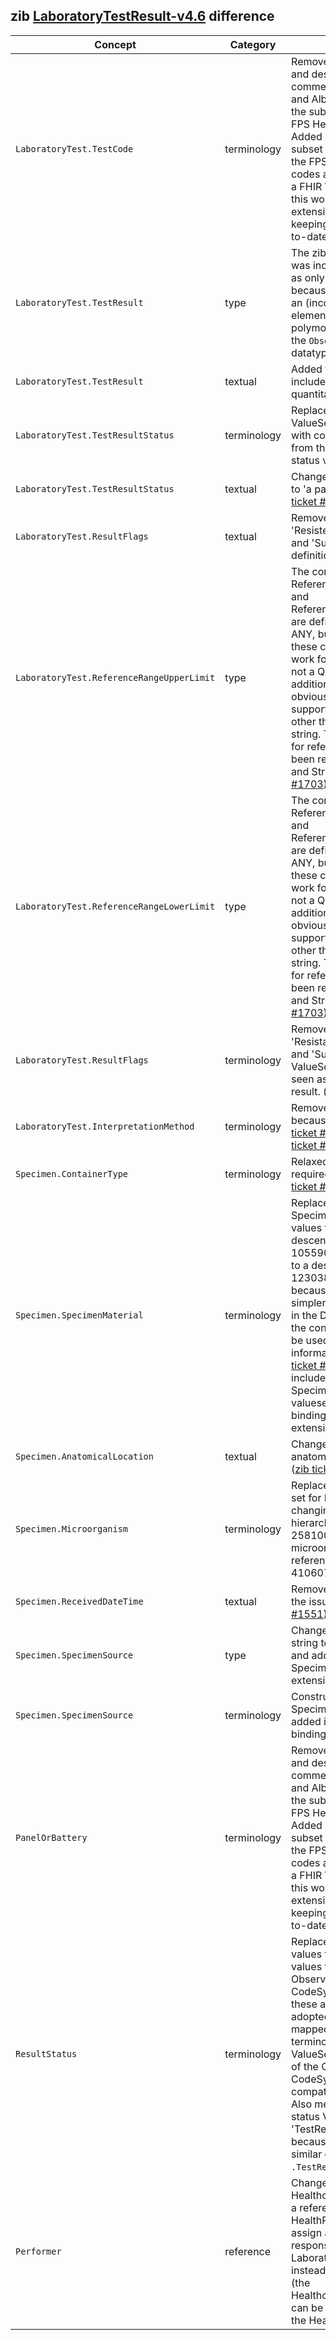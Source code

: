 ## zib [LaboratoryTestResult-v4.6](https://zibs.nl/wiki/LaboratoryTestResult-v4.6(2020EN)) difference

| Concept         | Category          | Description                             | 
|-----------------|-------------------|-----------------------------------------|
|`LaboratoryTest.TestCode` | terminology | Removed ValueSet binding and described in the comment the use of Loinc and Albert codes as per the subset defined by the FPS Health (ReTaM). Added a reference to the subset on the website of the FPS Health. The ReTaM codes are not duplicated in a FHIR ValueSet because this would require extensive maintenance in keeping the ValueSet up-to-date. |
|`LaboratoryTest.TestResult`| type | The zib datatype 'ANY' was incorrectly exported as only a 'string', likely because Forge was giving an (incorrect) warning. The element has been made polymorphic by allowing all the `Observation.Value[x]` datatype options. | 
|`LaboratoryTest.TestResult`| textual | Added textual guidance to include the unit for quantitative results. | 
|`LaboratoryTest.TestResultStatus` | terminology | Replaced the values of the ValueSet TestResultStatus with corresponding values from the Observation-status valueset from FHIR. |
|`LaboratoryTest.TestResultStatus` | textual | Changed 'an panel/cluster' to 'a panel/cluster'. ([zib ticket #1551](https://bits.nictiz.nl/browse/ZIB-1551))|
|`LaboratoryTest.ResultFlags` | textual | Removed notion of 'Resistent', 'Intermediate' and 'Susceptible' codes in definition.
|`LaboratoryTest.ReferenceRangeUpperLimit`| type | The concepts ReferenceRangeUpperLimit and ReferenceRangeLowerLimit are defined as datatype ANY, but it is unclear how these concepts should work for anything that is not a Quantity or string. In addition, there's no obvious way in FHIR to support reference values other than type Quantity or string. Therefore, support for reference ranges has been restricted to Quantity and String. ([zib ticket #1703](https://bits.nictiz.nl/browse/ZIB-1703)) | 
|`LaboratoryTest.ReferenceRangeLowerLimit`| type | The concepts ReferenceRangeUpperLimit and ReferenceRangeLowerLimit are defined as datatype ANY, but it is unclear how these concepts should work for anything that is not a Quantity or string. In addition, there's no obvious way in FHIR to support reference values other than type Quantity or string. Therefore, support for reference ranges has been restricted to Quantity and String. ([zib ticket #1703](https://bits.nictiz.nl/browse/ZIB-1703)).  | 
|`LaboratoryTest.ResultFlags` | terminology | Removed concepts 'Resistant', 'Intermediate' and 'Susceptible' from the ValueSet. These codes are seen as a quantitative result. ([zib ticket #1555](https://bits.nictiz.nl/browse/ZIB-1555))
|`LaboratoryTest.InterpretationMethod`| terminology | Removed bound ValuSet because it is invalid. ([zib ticket #1292](https://bits.nictiz.nl/browse/ZIB-1292)) and ([zib ticket #677](https://bits.nictiz.nl/browse/ZIB-677))
|`Specimen.ContainerType`| terminology | Relaxed binding from required to preferred. ([zib ticket #1552](https://bits.nictiz.nl/browse/ZIB-1552))|
|`Specimen.SpecimenMaterial`| terminology | Replaced SpecimenMaterial valueset values from a SNOMED descendent-of 105590001 (Substance) to a descendent-of 123038009 (Specimen) because this makes it simpler, it is already in use in the DCD's like this and the container element can be used when additional information is required. ([zib ticket #1554](https://bits.nictiz.nl/browse/ZIB-1554)) Also included CodeSystem-SpecimenMaterial into the valueset, and loosened the binding from required to extensible. |
|`Specimen.AnatomicalLocation`| textual | Changed anatomic to anatomical in the definition. ([zib ticket #1551](https://bits.nictiz.nl/browse/ZIB-1551))| 
|`Specimen.Microorganism` | terminology | Replaced Dutch reference set for Microorganism by changing the SNOMED hierarchy 2581000146104 (Dutch microorganism simple reference set) to 410607006 (Organism). |
|`Specimen.ReceivedDateTime`| textual | Removed sentence 'This is the issue...' ([zib ticket #1551](https://bits.nictiz.nl/browse/ZIB-1551))|
|`Specimen.SpecimenSource` | type | Changed datatype from string to CodeableConcept and added ValueSet SpecimenSource with an extensible binding. |
|`Specimen.SpecimenSource` | terminology | Constructed ValueSet SpecimenSource and added it with an extensible binding ([zib ticket #1845](https://bits.nictiz.nl/browse/ZIB-1845)). |
|`PanelOrBattery` | terminology | Removed ValueSet binding and described in the comment the use of Loinc and Albert codes as per the subset defined by the FPS Health (ReTaM). Added a reference to the subset on the website of the FPS Health. The ReTaM codes are not duplicated in a FHIR ValueSet because this would require extensive maintenance in keeping the ValueSet up-to-date. |
|`ResultStatus`| terminology | Replaced zib CodeSystem values to corresponding values from the FHIR ObservationStatus CodeSystem because these are more widely adopted and can be mapped to zib status terminology. The new ValueSet contains a subset of the ObservationStatus CodeSystem to maintain compatibility with the zib. Also merged duplicated status ValueSets into one 'TestResultStatus' ValueSet because a ValueSet with similar codes was bound to `.TestResultStatus`.  |
|`Performer`| reference | Changed reference from HealthcareOrganization to a reference to HealthProfessional to assign a person responsible for the LaboratoryTestResult instead of the Laboratory (the HealthcareOrganization can be obtained through the HealthProfessional). |